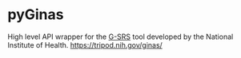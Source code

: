 # pyGinas
High level API wrapper for the [G-SRS](https://tripod.nih.gov/ginas/app) tool developed by the National Institute of Health.
https://tripod.nih.gov/ginas/
